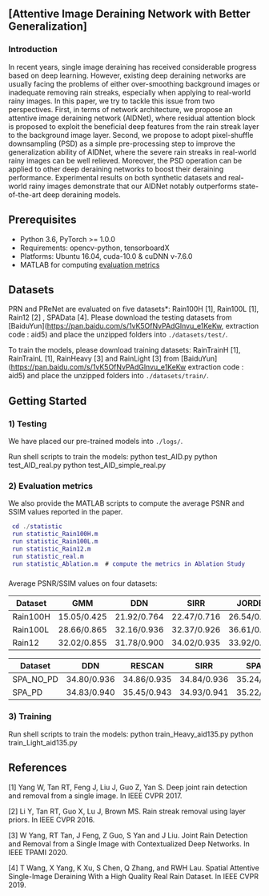 ## [Attentive Image Deraining Network with Better Generalization]

### Introduction
In recent years, single image deraining has received considerable progress based on deep learning.
However, existing deep deraining networks are usually facing the problems of either over-smoothing background
images or inadequate removing rain streaks, especially when applying to real-world rainy images. In this paper,
we try to tackle this issue from two perspectives. First, in terms of network architecture, we propose an attentive
image deraining network (AIDNet), where residual attention block is proposed to exploit the beneficial deep features
from the rain streak layer to the background image layer. Second, we propose to adopt pixel-shuffle downsampling (PSD)
as a simple pre-processing step to improve the generalization ability of AIDNet, where the severe rain streaks
in real-world rainy images can be well relieved. Moreover, the PSD operation can be applied to other deep deraining
networks to boost their deraining performance. Experimental results on both synthetic datasets and real-world rainy
images demonstrate that our AIDNet notably outperforms state-of-the-art deep deraining models.

## Prerequisites
- Python 3.6, PyTorch >= 1.0.0
- Requirements: opencv-python, tensorboardX
- Platforms: Ubuntu 16.04, cuda-10.0 & cuDNN v-7.6.0
- MATLAB for computing [evaluation metrics](statistic/)

## Datasets
PRN and PReNet are evaluated on five datasets*:
Rain100H [1], Rain100L [1], Rain12 [2] , SPAData [4].
Please download the testing datasets from [BaiduYun](https://pan.baidu.com/s/1vK5OfNvPAdGlnvu_e1KeKw, extraction code : aid5)
and place the unzipped folders into `./datasets/test/`.

To train the models, please download training datasets:
RainTrainH [1], RainTrainL [1], RainHeavy [3] and RainLight [3] from [BaiduYun](https://pan.baidu.com/s/1vK5OfNvPAdGlnvu_e1KeKw extraction code : aid5)
and place the unzipped folders into `./datasets/train/`.

## Getting Started

### 1) Testing

We have placed our pre-trained models into `./logs/`.

Run shell scripts to train the models:
python test_AID.py
python test_AID_real.py
python test_AID_simple_real.py

### 2) Evaluation metrics

We also provide the MATLAB scripts to compute the average PSNR and SSIM values reported in the paper.

```Matlab
 cd ./statistic
 run statistic_Rain100H.m
 run statistic_Rain100L.m
 run statistic_Rain12.m
 run statistic_real.m
 run statistic_Ablation.m  # compute the metrics in Ablation Study
```
###
Average PSNR/SSIM values on four datasets:

Dataset    |GMM        |DDN        |SIRR       |JORDER     |BRN        |PReNet     |AIDNet     |
-----------|-----------|-----------|-----------|-----------|-----------|-----------|-----------|
Rain100H   |15.05/0.425|21.92/0.764|22.47/0.716|26.54/0.835|30.47/0.913|29.46/0.899|31.21/0.921|
Rain100L   |28.66/0.865|32.16/0.936|32.37/0.926|36.61/0.974|38.16/0.982|37.48/0.979|40.41/0.988|
Rain12     |32.02/0.855|31.78/0.900|34.02/0.935|33.92/0.953|36.74/0.959|36.66/0.961|37.08/0.973|

Dataset    |DDN        |RESCAN     |SIRR       |SPANet     |PReNet     |JORDER-E   |BRN        |AIDNet     |
-----------|-----------|-----------|-----------|-----------|-----------|-----------|-----------|-----------|
SPA_NO_PD  |34.80/0.936|34.86/0.935|34.84/0.936|35.24/0.944|35.00/0.941|33.78/0.931|34.91/0.939|34.97/0.941|
SPA_PD     |34.83/0.940|35.45/0.943|34.93/0.941|35.22/0.945|35.31/0.946|34.23/0.938|35.34/0.945|35.43/0.949|

### 3) Training

Run shell scripts to train the models:
python train_Heavy_aid135.py
python train_Light_aid135.py

## References
[1] Yang W, Tan RT, Feng J, Liu J, Guo Z, Yan S. Deep joint rain detection and removal from a single image. In IEEE CVPR 2017.

[2] Li Y, Tan RT, Guo X, Lu J, Brown MS. Rain streak removal using layer priors. In IEEE CVPR 2016.

[3] W Yang, RT Tan, J Feng, Z Guo, S Yan and J Liu. Joint Rain Detection and Removal from a Single Image with Contextualized Deep Networks. In IEEE TPAMI 2020.

[4] T Wang, X Yang, K Xu, S Chen, Q Zhang, and RWH Lau. Spatial Attentive Single-Image Deraining With a High Quality Real Rain Dataset. In IEEE CVPR 2019.


